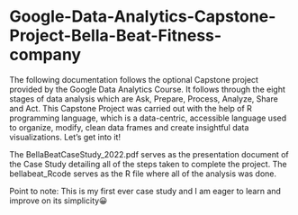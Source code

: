 # Google-Data-Analytics-Capstone-Project-Bella-Beat-Fitness-company
The following documentation follows the optional Capstone project provided by the Google Data Analytics Course. It follows through the eight stages of data analysis which are Ask, Prepare, Process, Analyze, Share and Act.  This Capstone Project was carried out with the help of R programming language, which is a data-centric, accessible language used to organize, modify, clean data frames and create insightful data visualizations. Let’s get into it!

The BellaBeatCaseStudy_2022.pdf serves as the presentation document of the Case Study detailing all of the steps taken to complete the project.
The bellabeat_Rcode serves as the R file where all of the analysis was done.



Point to note: This is my first ever case study and I am eager to learn and improve on its simplicity😀 
